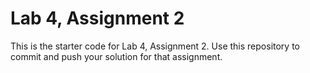 # Lab 4, Assignment 2

This is the starter code for Lab 4, Assignment 2. Use this repository to commit and push your solution for that assignment.
